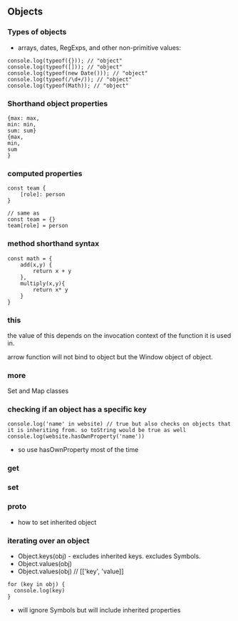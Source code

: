 ## Objects

### Types of objects

- arrays, dates, RegExps, and other non-primitive values:

```
console.log(typeof({})); // "object"
console.log(typeof([])); // "object"
console.log(typeof(new Date())); // "object"
console.log(typeof(/\d+/)); // "object"
console.log(typeof(Math)); // "object"
```

### Shorthand object properties

```
{max: max,
min: min,
sum: sum}
{max,
min,
sum
}
```

### computed properties

```
const team {
    [role]: person
}

// same as
const team = {}
team[role] = person
```

### method shorthand syntax

```
const math = {
    add(x,y) {
        return x + y
    },
    multiply(x,y){
        return x* y
    }
}
```

### this

the value of this depends on the invocation context of the function it is used in.

arrow function will not bind to object but the Window object of object.

### more

Set and Map classes

### checking if an object has a specific key

```
console.log('name' in website) // true but also checks on objects that it is inheriting from. so toString would be true as well
console.log(website.hasOwnProperty('name'))
```

- so use hasOwnProperty most of the time

### get

### set

### **proto**

- how to set inherited object

### iterating over an object

- Object.keys(obj) - excludes inherited keys. excludes Symbols.
- Object.values(obj)
- Object.values(obj) // [['key', 'value]]

```
for (key in obj) {
  console.log(key)
}
```

- will ignore Symbols but will include inherited properties
